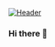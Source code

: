 [![Header](https://raw.githubusercontent.com/MartinHeinz/<OWNER>/<OWNER>/city_data.jpg "Header")](https://some-url.dev/)
### Hi there 👋

<!--
**jcehowell1/jcehowell1** is a ✨ _special_ ✨ repository because its `README.md` (this file) appears on your GitHub profile.

Here are some ideas to get you started:

- 🔭 I’m currently working on ...
- 🌱 I’m currently learning ...
- 👯 I’m looking to collaborate on ...
- 🤔 I’m looking for help with ...
- 💬 Ask me about ...
- 📫 How to reach me: ...
- 😄 Pronouns: ...
- ⚡ Fun fact: ...
-->
